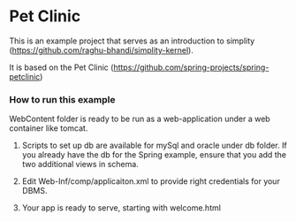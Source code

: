 # Pet Clinic
This is an example project that serves as an introduction to simplity (https://github.com/raghu-bhandi/simplity-kernel). 

It is based on the Pet Clinic (https://github.com/spring-projects/spring-petclinic)

### How to run this example
WebContent folder is ready to be run as a web-application under a web container like tomcat. 
1. Scripts to set up db are available for mySql and oracle under db folder. If you already have the db for the Spring example, ensure that you add the two additional views in schema.
2. Edit Web-Inf/comp/applicaiton.xml to provide right credentials for your DBMS. 

3. Your app is ready to serve, starting with welcome.html


